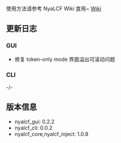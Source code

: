 使用方法请参考 NyaLCF Wiki 食用~ [Wiki](https://docs-nyalcf.1l1.icu)

[//]: # (应用户需求，Nya LoCyanFrp! 开始开发 CLI 版本，欢迎使用和反馈问题！)

## 更新日志

### GUI

- 修复 token-only mode 界面溢出可滚动问题

### CLI

-/-

## 版本信息

- nyalcf_gui: 0.2.2
- nyalcf_cli: 0.0.2
- nyalcf_core,nyalcf_inject: 1.0.8

<!-- Some change log here -->
